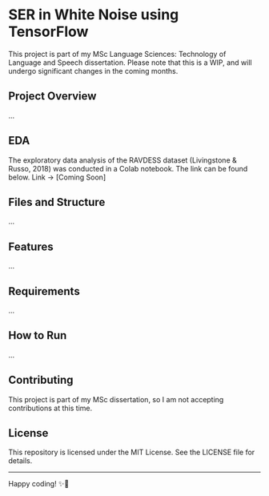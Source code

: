 # SER in White Noise using TensorFlow

This project is part of my MSc Language Sciences: Technology of Language and Speech dissertation. Please note that this is a WIP, and will undergo significant changes in the coming months.

## Project Overview 

...

## EDA
The exploratory data analysis of the RAVDESS dataset (Livingstone & Russo, 2018) was conducted in a Colab notebook. The link can be found below.
Link -> [Coming Soon]

## Files and Structure 

...

## Features 

...

## Requirements 

...

## How to Run 

...

## Contributing 

This project is part of my MSc dissertation, so I am not accepting contributions at this time.

## License 

This repository is licensed under the MIT License. See the LICENSE file for details.

---

Happy coding! ✨🐇
